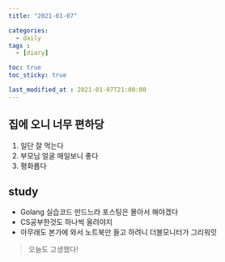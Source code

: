 ```yaml
---
title: "2021-01-07"

categories:
  - daily
tags :
  - [diary]

toc: true
toc_sticky: true

last_modified_at : 2021-01-07T21:00:00
---
```


## 집에 오니 너무 편하당
1. 일단 잘 먹는다
2. 부모님 얼굴 매일보니 좋다
3. 평화롭다

## study
- Golang 실습코드 만드느라 포스팅은 몰아서 해야겠다
- CS공부한것도 하나씩 올려야지
- 아무래도 본가에 와서 노트북만 들고 하려니 더블모니터가 그리워잇

> 오늘도 고생했다!